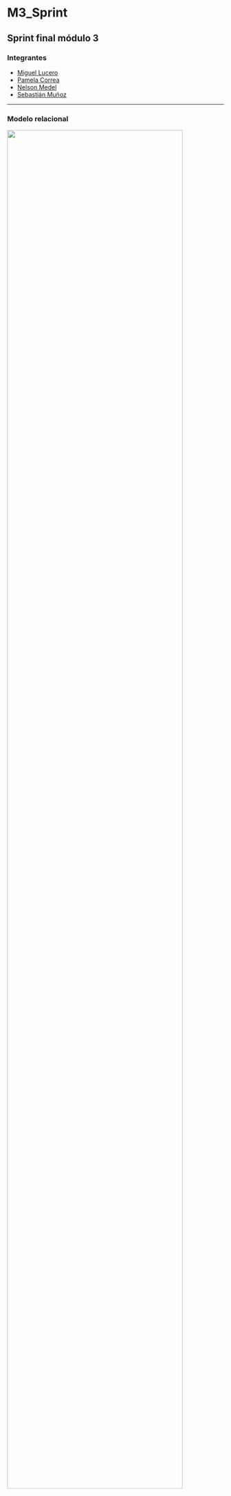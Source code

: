 # M3_Sprint
## Sprint final módulo 3
### Integrantes
* [Miguel Lucero](https://github.com/miguellucero123)
* [Pamela Correa](https://github.com/Pame-b182)
* [Nelson Medel](https://github.com/chinomedel)
* [Sebastián Muñoz](https://github.com/SebMunz)



---------------

### Modelo relacional
<img src="https://user-images.githubusercontent.com/104586558/170759408-5714983f-e07f-4a5f-a999-56f44b70c88e.jpeg" width="90%"></img> 
